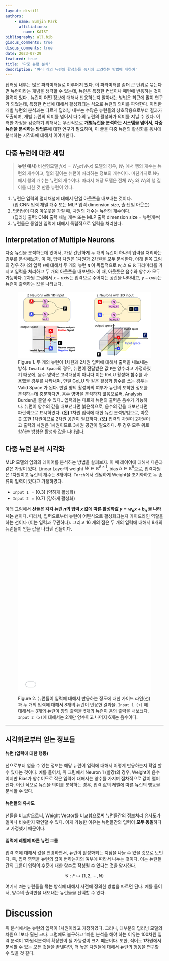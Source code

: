 ```yaml
---
layout: distill
authors: 
    - name: Bumjin Park
      affiliations:
        name: KAIST
bibliography: all.bib
giscus_comments: true
disqus_comments: true
date: 2023-07-29
featured: true
title: '다중 뉴런 분석'
description: '여러 개의 뉴런의 활성화를 동시에 고려하는 방법에 대하여'
---
```

딥러닝 내부는 많은 파라미터들로 이루어져 있다. 이 파라미터를 좀더 큰 단위로 묶는다면 뉴런이라는 개념을 생각할 수 있는데, 뉴런은 특정한 컨셉이나 패턴에 반응하는 것이 알려져 있다 <d-cite key="mcgrath2022acquisition"/><d-cite key="cammarata2020thread"/><d-cite key="leike2023language"/>. 뉴런이 어떤 정보에 대해서 반응하는지 알아내는 방법은 최근에 많이 연구가 되었는데, 특정한 컨셉에 대해서 활성화되는 식으로 뉴런의 의미를 파악한다. 이러한 개별 뉴런의 분석과는 다르게 딥러닝 내부는 수많은 뉴런들의 상호작용으로부터 결과가 도출되며, 개별 뉴런의 의미를 넘어서 다수의 뉴런의 활성화가 의미를 지닐 수 있다. 이러한 가정을 검증하기 위해서는 우선적으로 **개별뉴런을 분석하는 시스템을 넘어서, 다중 뉴런을 분석하는 방법론**에 대한 연구가 필요하며, 이 글을 다중 뉴런의 활성화를 동시에 분석하는 시각화에 대해서 이야기한다. 

## 다중 뉴런에 대한 세팅

> **뉴런 예시)** 
비선형모델 $f(x) = W_2 \sigma (W_1 x )$ 모델의 경우, $W_1$ 에서 행의 개수는 뉴런의 개수이고, 열의 길이는 뉴런이 처리하는 정보의 개수이다.   마찬가지로 $W_2$ 에서 행의 개수는 뉴런의 개수이다. 따라서 해당 모델은 전체 $W_2$ 와 $W_1$의 행 길이를 더한 것 만큼 뉴런이 있다. 



1. 뉴런은 입력의 멀티채널에 대해서 단일 아웃풋을 내보내는 것이다. <br> (입:CNN 입력 채널 개수 또는 MLP 입력 dimension size, 출:단일 아웃풋)
2. 딥러닝이 다중 아웃풋을 가질 때, 차원의 개수는 뉴런의 개수이다. <br> (딥러닝 출력: CNN 출력 채널 개수 또는 MLP 출력 dimension size = 뉴런개수)
3. 뉴런들은 동일한 입력에 대해서 독립적으로 입력을 처리한다.  


## Interpretation of Multiple Neurons

다중 뉴런을 분석하는데 있어서, 가장 간단하게 두 개의 뉴런이 하나의 입력을 처리하는 경우를 분석해보자. 이 때, 입력 차원은 1차원과 2차원을 모두 분석한다. 아래 왼쪽 그림의 경우 하나의 입력 `F`에 대해서 두 개의 뉴런 `N` 이 독립적으로 $w,b \in \mathbb{R}$ 파라미터를 가지고 입력을 처리하고 두 개의 아웃풋을 내보낸다. 이 때, 아웃풋은 음수와 양수가 모두 가능하다. 2차원 그림에서 $x-axis$는 입력으로 주어지는 공간을 나타내고, $y-axis$는 뉴런이 출력하는 값을 나타낸다. 




<figure>
<img src="/assets/kor/neurons_as_neurons/decision_boundary.png">
<figcaption>
Figure 1. 두 개의 뉴런이 1차원과 2차원 입력에 대해서 출력을 내보내는 방식. <code>Invalid Space</code>의 경우, 뉴런이 전달받은 값 <code>F</code>는 양수라고 가정하였기 때문에, 음수 영역은 고려대상이 아니다<d-footnote> 이는 ReLU 활성화 함수를 사용했을 경우를 나타내며, 만일 GeLU 와 같은 활성화 함수를 쓰는 경우는 Valid Space 가 된다. 만일 양의 활성화의 여부가 뉴런의 포착한 정보를 분석하는데 충분하다면, 음수 영역을 분석하지 않음으로써, Analysis Burden을 줄일 수 있다.</d-footnote>. 입력과는 다르게 뉴런의 출력은 음수가 가능하다. 뉴런이 양수의 값을 내보낸다면 붉은색으로, 음수의 값을 내보낸다면 파란색으로 표시하였다.   <strong>(왼)</strong> 1차원 입력에 대한 뉴런 분석방법으로, 아웃풋 또한 1차원이므로 2차원 공간이 필요하다. <strong>(오)</strong> 입력의 차원이 2차원이고 출력의 차원은 1차원이므로 3차원 공간이 필요하다. 두 경우 모두 위로 향하는 방향은 활성화 값을 나타낸다. 
</figcaption>
</figure>


## 다중 뉴런 분석 시각화 

MLP 모델의 임의의 레이어를 분석하는 방법을 살펴보자. 이 때 레이어에 대해서 다음과 같은 가정이 있다. 
Linear Layer의 weight $W\in \mathbb{R}^{8\times1}$, bias $b \in \mathbb{R}^{8}$으로, 입력차원은 1차원이고 뉴런의 개수는 8개이다. `Torch`에서 랜덤하게 Weight을 초기화하고 두 종류의 입력이 있다고 가정하였다. 
* `Input 1` $= [0.3]$ (약하게 활성화)
* `Input 2` $= [0.7]$ (강하게 활성화)

아래 그림에서 **선들은 각각 뉴런 $n$의 입력 $x$ 값에 따른 활성화값 $y=w_nx+b_n$ 을 나타내는 선**이다.  따라서, 입력으로부터 뉴런이 어떤식으로 활성화되는지 가이드라인 역할을 하는 선이다 (이는 입력과 무관하다).  그리고 16 개의 점은 두 개의 입력에 대해서 8개의 뉴런들이 얻는 값을 나타낸 점들이다. 

<figure>
<iframe src="{{ '/assets/plotly/decision_boundary.html' | relative_url }}" frameborder='0' scrolling='no' height="500px" width="100%" style="border:0px dashed grey;"></iframe>
<figcaption>
Figure 2. 뉴런들이 입력에 대해서 반응하는 정도에 대한 가이드 라인(선)과 두 개의 입력에 대해서 8개의 뉴런이 반응한 결과물. <code>Input 1 (+)</code> 에 대해서는 3개의 뉴런이 양의 출력을 5개의 뉴런이 음의 출력을 내보냈다. <code>Input 2 (x)</code>에 대해서는 2개만 양수이고 나머지 6개는 음수이다. 
</figcaption>
</figure>

---

## 시각화로부터 얻는 정보들

#### 뉴런 (입력에 대한 행동)

선으로부터 얻을 수 있는 정보는 해당 뉴런이 입력에 대해서 어떻게 반응하는지 확일 할 수 있다는 것이다. 예를 들어서, 위 그림에서 Neuron 1 (빨강)의 경우, Weight이 음수이지만 Bias가 양수이므로 작은 입력에 대해서는 양수를 가지며 점차적으로 값이 떨어진다. 이런 식으로 뉴런을 의미를 분석하는 경우, 입력 값의 레벨에 따른 뉴런의 행동을 분석할 수 있다. 


#### 뉴런들의 유사도 

선들을 비교함으로써, Weight Vector를 비교함으로써 뉴런들간의 정보처리 유사도가 얼마나 비슷한지 확인할 수 있다. 이게 가능한 이유는 뉴런들간의 입력이 **모두 동일**하다고 가정했기 때문이다. 


#### 입력에 레벨에 따른 뉴런 그룹 

입력 축에 대해서 값을 변경하면서, 뉴런이 활성화되는 지점을 나눌 수 있을 것으로 보인다. 즉, 입력 영역을 뉴런의 값이 변하는지의 여부에 따라서 나누는 것이다. 이는 뉴런들간의 그룹이 입력의 수준에 대한 함수로 작성될 수 있다는 것을 암시한다. 

$$\mathcal{G}: F \mapsto \{ 1,2,\cdots, N \}$$ 

여기서 $\mathcal{G}$는 뉴런들을 묶는 방식에 대해서 사전에 정의한 방법을 따르면 된다. 예를 들어서, 양수의 출력만을 내보내는 뉴런들을 선택할 수 있다. 


# Discussion 

위 분석에서는 뉴런의 입력이 1차원이라고 가정하였다. 그러나, 대부분의 딥러닝 모델의 차원으 1보다 훨씬 크다. 그럼에도 불구하고 1차원 분석을 해야 하는 이유는 100차원 입력 분석이 1차원적분석의 확장판이 될 가능성이 크기 떄문이다. 또한, 적어도 1차원에서 분석할 수 있는 모든 것들을 끝낸다면, 더 높은 차원들에 대해서 뉴런의 행동을 연구할 수 있을 것 같다. 